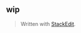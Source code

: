 ## wip


> Written with [StackEdit](https://stackedit.io/).
<!--stackedit_data:
eyJoaXN0b3J5IjpbNzIyMjUxOTEwXX0=
-->